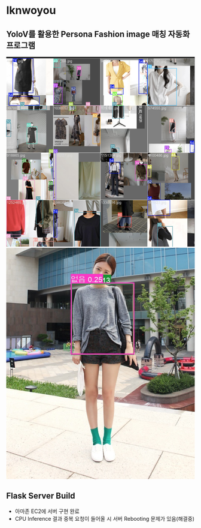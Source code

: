 # Iknwoyou

## YoloV를 활용한 Persona Fashion image 매칭 자동화 프로그램
![image](https://github.com/skdytpq/Idinno/blob/main/yolov5/%E1%84%89%E1%85%B3%E1%84%8F%E1%85%B3%E1%84%85%E1%85%B5%E1%86%AB%E1%84%89%E1%85%A3%E1%86%BA%202023-04-09%20%E1%84%8B%E1%85%A9%E1%84%92%E1%85%AE%204.20.43.png) 
![image](https://github.com/skdytpq/Idinno/blob/main/yolov5/2302011128%20(2).jpg)

## Flask Server Build
- 아마존 EC2에 서버 구현 완료
- CPU Inference 결과 중복 요청이 들어올 시 서버 Rebooting 문제가 있음(해결중)
